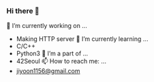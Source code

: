 ### Hi there 👋

🔭 I’m currently working on ...
- Making HTTP server
🌱 I’m currently learning ...
- C/C++
- Python3
👯 I’m a part of ...
- 42Seoul
📫 How to reach me: ...
- jiyoon1156@gmail.com
